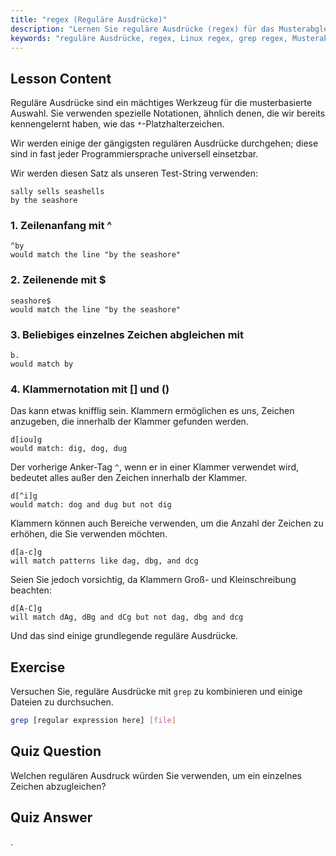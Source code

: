 ```yaml
---
title: "regex (Reguläre Ausdrücke)"
description: "Lernen Sie reguläre Ausdrücke (regex) für das Musterabgleich in Linux. Verstehen Sie die Regex-Syntax wie ^, $, ., und [] für die Textmanipulation. Verbessern Sie Ihre grep-Fähigkeiten!"
keywords: "reguläre Ausdrücke, regex, Linux regex, grep regex, Musterabgleich, regex Tutorial, Linux Befehle, Anfänger"
---
```


## Lesson Content

Reguläre Ausdrücke sind ein mächtiges Werkzeug für die musterbasierte Auswahl. Sie verwenden spezielle Notationen, ähnlich denen, die wir bereits kennengelernt haben, wie das `*`-Platzhalterzeichen.

Wir werden einige der gängigsten regulären Ausdrücke durchgehen; diese sind in fast jeder Programmiersprache universell einsetzbar.

Wir werden diesen Satz als unseren Test-String verwenden:

```plaintext
sally sells seashells
by the seashore
```

### 1. Zeilenanfang mit ^

```plaintext
^by
would match the line "by the seashore"
```

### 2. Zeilenende mit $

```plaintext
seashore$
would match the line "by the seashore"
```

### 3. Beliebiges einzelnes Zeichen abgleichen mit

```plaintext
b.
would match by
```

### 4. Klammernotation mit [] und ()

Das kann etwas knifflig sein. Klammern ermöglichen es uns, Zeichen anzugeben, die innerhalb der Klammer gefunden werden.

```plaintext
d[iou]g
would match: dig, dog, dug
```

Der vorherige Anker-Tag `^`, wenn er in einer Klammer verwendet wird, bedeutet alles außer den Zeichen innerhalb der Klammer.

```plaintext
d[^i]g
would match: dog and dug but not dig
```

Klammern können auch Bereiche verwenden, um die Anzahl der Zeichen zu erhöhen, die Sie verwenden möchten.

```plaintext
d[a-c]g
will match patterns like dag, dbg, and dcg
```

Seien Sie jedoch vorsichtig, da Klammern Groß- und Kleinschreibung beachten:

```plaintext
d[A-C]g
will match dAg, dBg and dCg but not dag, dbg and dcg
```

Und das sind einige grundlegende reguläre Ausdrücke.

## Exercise

Versuchen Sie, reguläre Ausdrücke mit `grep` zu kombinieren und einige Dateien zu durchsuchen.

```bash
grep [regular expression here] [file]
```

## Quiz Question

Welchen regulären Ausdruck würden Sie verwenden, um ein einzelnes Zeichen abzugleichen?

## Quiz Answer

.
